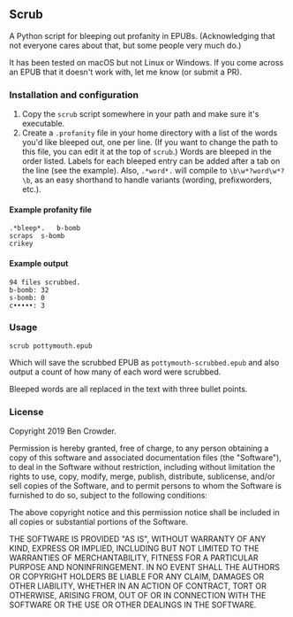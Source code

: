 ## Scrub

A Python script for bleeping out profanity in EPUBs. (Acknowledging that not everyone cares about that, but some people very much do.)

It has been tested on macOS but not Linux or Windows. If you come across an EPUB that it doesn't work with, let me know (or submit a PR).


### Installation and configuration

1. Copy the `scrub` script somewhere in your path and make sure it's executable.
2. Create a `.profanity` file in your home directory with a list of the words you'd like bleeped out, one per line. (If you want to change the path to this file, you can edit it at the top of `scrub`.) Words are bleeped in the order listed. Labels for each bleeped entry can be added after a tab on the line (see the example). Also, `.*word*.` will compile to `\b\w*?word\w*?\b`, as an easy shorthand to handle variants (wording, prefixworders, etc.).

#### Example profanity file

```
.*bleep*.   b-bomb
scraps  s-bomb
crikey
```

#### Example output

```
94 files scrubbed.
b-bomb: 32
s-bomb: 0
c•••••: 3
```


### Usage

`scrub pottymouth.epub`

Which will save the scrubbed EPUB as `pottymouth-scrubbed.epub` and also output a count of how many of each word were scrubbed.

Bleeped words are all replaced in the text with three bullet points.


### License

Copyright 2019 Ben Crowder.

Permission is hereby granted, free of charge, to any person obtaining a copy of this software and associated documentation files (the "Software"), to deal in the Software without restriction, including without limitation the rights to use, copy, modify, merge, publish, distribute, sublicense, and/or sell copies of the Software, and to permit persons to whom the Software is furnished to do so, subject to the following conditions:

The above copyright notice and this permission notice shall be included in all copies or substantial portions of the Software.

THE SOFTWARE IS PROVIDED "AS IS", WITHOUT WARRANTY OF ANY KIND, EXPRESS OR IMPLIED, INCLUDING BUT NOT LIMITED TO THE WARRANTIES OF MERCHANTABILITY, FITNESS FOR A PARTICULAR PURPOSE AND NONINFRINGEMENT. IN NO EVENT SHALL THE AUTHORS OR COPYRIGHT HOLDERS BE LIABLE FOR ANY CLAIM, DAMAGES OR OTHER LIABILITY, WHETHER IN AN ACTION OF CONTRACT, TORT OR OTHERWISE, ARISING FROM, OUT OF OR IN CONNECTION WITH THE SOFTWARE OR THE USE OR OTHER DEALINGS IN THE SOFTWARE.
